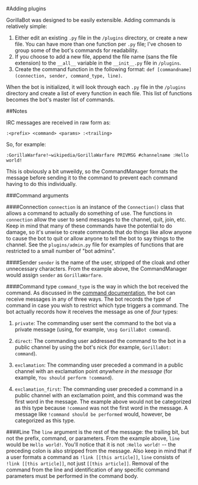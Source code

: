#Adding plugins

GorillaBot was designed to be easily extensible. Adding commands is relatively simple:

1. Either edit an existing `.py` file in the `/plugins` directory, or create a new file. You can have more than one function per `.py` file; I've chosen to group some of the bot's commands for readability.
2. If you choose to add a new file, append the file name (sans the file extension) to the `__all__` variable in the `__init__.py` file in `/plugins`.
3. Create the command function in the following format: `def [commandname](connection, sender, command_type, line)`.

When the bot is initialized, it will look through each `.py` file in the `/plugins` directory and create a list of every function in each file. This list of functions becomes the bot's master list of commands.

##Notes

IRC messages are received in raw form as:

    :<prefix> <command> <params> :<trailing>
    
So, for example:

    :GorillaWarfare!~wikipedia/GorillaWarfare PRIVMSG #channelname :Hello world!

This is obviously a bit unweildy, so the CommandManager formats the message before sending it to the command to prevent each command having to do this individually.

###Command arguments

####Connection
`connection` is an instance of the `Connection()` class that allows a command to actually do something of use. The functions in `connection` allow the user to send messages to the channel, quit, join, etc. Keep in mind that many of these commands have the potential to do damage, so it's unwise to create commands that do things like allow anyone to cause the bot to quit or allow anyone to tell the bot to say things to the channel. See the `plugins/admin.py` file for examples of functions that are restricted to a small number of "bot admins".

####Sender
`sender` is the name of the user, stripped of the cloak and other unnecessary characters. From the example above, the CommandManager would assign `sender` as `GorillaWarfare`.

####Command type
`command_type` is the way in which the bot received the command. As discussed in the [command documentation](https://github.com/mollywhite/GorillaBot/blob/development/docs/commands.md), the bot can receive messages in any of three ways. The bot records the type of command in case you wish to restrict which type triggers a command. The bot actually records how it receives the message as one of _four_ types:

1. `private`: The commanding user sent the command to the bot via a private message (using, for example, `\msg GorillaBot command`).

2. `direct`: The commanding user addressed the command to the bot in a public channel by using the bot's nick (for example, `GorillaBot: command`).

3. `exclamation`: The commanding user preceded a command in a public channel with an exclamation point _anywhere in the message_ (for example, ``You should perform !command``).

4. `exclamation_first`: The commanding user preceded a command in a public channel with an exclamation point, and this command was the first word in the message. The example above would not be categorized as this type because `!command` was not the first word in the message. A message like `!command should be performed` would, however, be categorized as this type.

####Line
The `line` argument is the rest of the message: the trailing bit, but not the prefix, command, or parameters. From the example above, `line` would be `Hello world!`. You'll notice that it is not `:Hello world!` -- the preceding colon is also stripped from the message. Also keep in mind that if a user formats a command as `!link [[this article]]`, `line` consists of `!link [[this article]]`, not just `[[this article]]`. Removal of the command from the line and identification of any specific command parameters must be performed in the command body.
